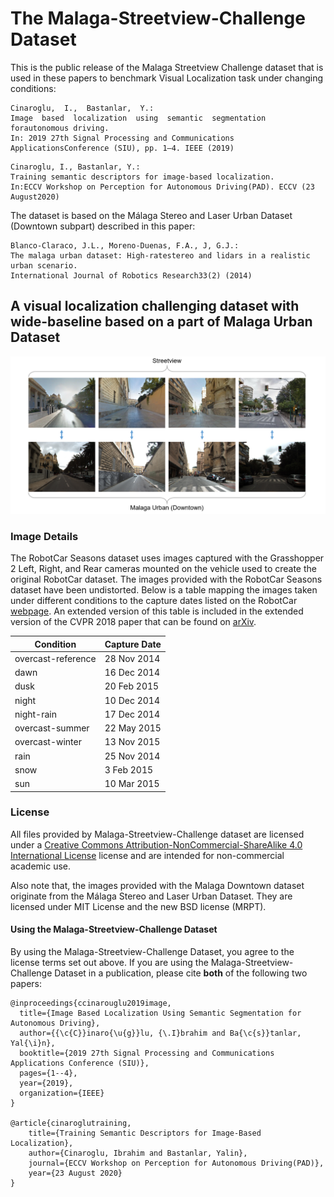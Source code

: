 # The Malaga-Streetview-Challenge Dataset
This is the public release of the Malaga Streetview Challenge dataset that is used in these papers to 
benchmark Visual Localization task under changing conditions:

```
Cinaroglu,  I.,  Bastanlar,  Y.:  
Image  based  localization  using  semantic  segmentation  forautonomous driving.  
In: 2019 27th Signal Processing and Communications ApplicationsConference (SIU), pp. 1–4. IEEE (2019)
```

```
Cinaroglu, I., Bastanlar, Y.: 
Training semantic descriptors for image-based localization. 
In:ECCV Workshop on Perception for Autonomous Driving(PAD). ECCV (23 August2020)
```

The dataset is based on the Málaga Stereo and Laser Urban Dataset (Downtown subpart) described in this paper:

```
Blanco-Claraco, J.L., Moreno-Duenas, F.A., J, G.J.: 
The malaga urban dataset: High-ratestereo and lidars in a realistic urban scenario. 
International Journal of Robotics Research33(2) (2014)
```

## A visual localization challenging dataset with wide-baseline based on a part of Malaga Urban Dataset

![pipeline](https://github.com/ibrahimcinaroglu/Malaga-Streetview-Challenge/blob/0ae489a642c10613e0a44a7dc84c827eb5aa0232/Streetview_Downtown_Samples.png?raw=true)

### Image Details
The RobotCar Seasons dataset uses images captured with the Grasshopper 2 Left, Right, and
Rear cameras mounted on the vehicle used to create the original RobotCar dataset. The 
images provided with the RobotCar Seasons dataset have been undistorted.
Below is a table mapping the images taken under different conditions to the capture dates
listed on the RobotCar [webpage](http://robotcar-dataset.robots.ox.ac.uk/). An extended 
version of this table is included in the extended version of the CVPR 2018 paper that can be
found on [arXiv](https://arxiv.org/abs/1707.09092).

Condition | Capture Date
------------|----------------
overcast-reference | 28 Nov 2014
dawn | 16 Dec 2014
dusk | 20 Feb 2015
night | 10 Dec 2014
night-rain | 17 Dec 2014
overcast-summer | 22 May 2015
overcast-winter | 13 Nov 2015
rain |  25 Nov 2014
snow | 3 Feb 2015
sun | 10 Mar 2015

### License
All files provided by Malaga-Streetview-Challenge dataset are licensed under a 
[Creative Commons Attribution-NonCommercial-ShareAlike 4.0 International License](https://creativecommons.org/licenses/by-nc-sa/4.0/) 
license and are intended for non-commercial academic use.

Also note that, the images provided with the Malaga Downtown dataset originate from the Málaga Stereo and Laser Urban Dataset. 
They are licensed under MIT License and the new BSD license (MRPT). 


#### Using the Malaga-Streetview-Challenge Dataset
By using the Malaga-Streetview-Challenge Dataset, you agree to the license terms set out above.
If you are using the Malaga-Streetview-Challenge Dataset in a publication, please cite **both** of the
following two papers:
```
@inproceedings{ccinarouglu2019image,
  title={Image Based Localization Using Semantic Segmentation for Autonomous Driving},
  author={{\c{C}}inaro{\u{g}}lu, {\.I}brahim and Ba{\c{s}}tanlar, Yal{\i}n},
  booktitle={2019 27th Signal Processing and Communications Applications Conference (SIU)},
  pages={1--4},
  year={2019},
  organization={IEEE}
}

@article{cinaroglutraining,
	title={Training Semantic Descriptors for Image-Based Localization},
	author={Cinaroglu, Ibrahim and Bastanlar, Yalin},
	journal={ECCV Workshop on Perception for Autonomous Driving(PAD)},
	year={23 August 2020}
}
```
